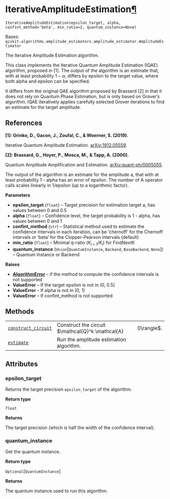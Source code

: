 # IterativeAmplitudeEstimation[¶](#iterativeamplitudeestimation "Permalink to this headline")

<span id="undefined" />

`IterativeAmplitudeEstimation(epsilon_target, alpha, confint_method='beta', min_ratio=2, quantum_instance=None)`

Bases: `qiskit.algorithms.amplitude_estimators.amplitude_estimator.AmplitudeEstimator`

The Iterative Amplitude Estimation algorithm.

This class implements the Iterative Quantum Amplitude Estimation (IQAE) algorithm, proposed in \[1]. The output of the algorithm is an estimate that, with at least probability $1 - \alpha$, differs by epsilon to the target value, where both alpha and epsilon can be specified.

It differs from the original QAE algorithm proposed by Brassard \[2] in that it does not rely on Quantum Phase Estimation, but is only based on Grover’s algorithm. IQAE iteratively applies carefully selected Grover iterations to find an estimate for the target amplitude.

## References

**\[1]: Grinko, D., Gacon, J., Zoufal, C., & Woerner, S. (2019).**

Iterative Quantum Amplitude Estimation. [arXiv:1912.05559](https://arxiv.org/abs/1912.05559).

**\[2]: Brassard, G., Hoyer, P., Mosca, M., & Tapp, A. (2000).**

Quantum Amplitude Amplification and Estimation. [arXiv:quant-ph/0005055](http://arxiv.org/abs/quant-ph/0005055).

The output of the algorithm is an estimate for the amplitude a, that with at least probability 1 - alpha has an error of epsilon. The number of A operator calls scales linearly in 1/epsilon (up to a logarithmic factor).

**Parameters**

*   **epsilon\_target** (`float`) – Target precision for estimation target a, has values between 0 and 0.5
*   **alpha** (`float`) – Confidence level, the target probability is 1 - alpha, has values between 0 and 1
*   **confint\_method** (`str`) – Statistical method used to estimate the confidence intervals in each iteration, can be ‘chernoff’ for the Chernoff intervals or ‘beta’ for the Clopper-Pearson intervals (default)
*   **min\_ratio** (`float`) – Minimal q-ratio ($K_{i+1} / K_i$) for FindNextK
*   **quantum\_instance** (`Union`\[`QuantumInstance`, `Backend`, `BaseBackend`, `None`]) – Quantum Instance or Backend

**Raises**

*   [**AlgorithmError**](qiskit.algorithms.AlgorithmError#qiskit.algorithms.AlgorithmError "qiskit.algorithms.AlgorithmError") – if the method to compute the confidence intervals is not supported
*   **ValueError** – If the target epsilon is not in (0, 0.5]
*   **ValueError** – If alpha is not in (0, 1)
*   **ValueError** – If confint\_method is not supported

## Methods

|                                                                                                                                                                                                                             |                                                   |             |
| --------------------------------------------------------------------------------------------------------------------------------------------------------------------------------------------------------------------------- | ------------------------------------------------- | ----------- |
| [`construct_circuit`](qiskit.algorithms.IterativeAmplitudeEstimation.construct_circuit#qiskit.algorithms.IterativeAmplitudeEstimation.construct_circuit "qiskit.algorithms.IterativeAmplitudeEstimation.construct_circuit") | Construct the circuit \$\mathcal{Q}^k \mathcal{A} | 0\rangle\$. |
| [`estimate`](qiskit.algorithms.IterativeAmplitudeEstimation.estimate#qiskit.algorithms.IterativeAmplitudeEstimation.estimate "qiskit.algorithms.IterativeAmplitudeEstimation.estimate")                                     | Run the amplitude estimation algorithm.           |             |

## Attributes

<span id="undefined" />

### epsilon\_target

Returns the target precision `epsilon_target` of the algorithm.

**Return type**

`float`

**Returns**

The target precision (which is half the width of the confidence interval).

<span id="undefined" />

### quantum\_instance

Get the quantum instance.

**Return type**

`Optional`\[`QuantumInstance`]

**Returns**

The quantum instance used to run this algorithm.
